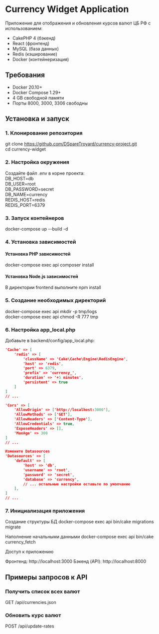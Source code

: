 # Currency Widget Application

Приложение для отображения и обновления курсов валют ЦБ РФ с использованием:
- CakePHP 4 (бэкенд)
- React (фронтенд)
- MySQL (база данных)
- Redis (кэширование)
- Docker (контейнеризация)

## Требования
- Docker 20.10+
- Docker Compose 1.29+
- 4 GB свободной памяти
- Порты 8000, 3000, 3306 свободны

## Установка и запуск

### 1. Клонирование репозитория
git clone https://github.com/DSpareTroyard/currency-project.git  
cd currency-widget

### 2. Настройка окружения
Создайте файл .env в корне проекта:  
DB_HOST=db  
DB_USER=root  
DB_PASSWORD=secret  
DB_NAME=currency  
REDIS_HOST=redis  
REDIS_PORT=6379  

### 3. Запуск контейнеров
docker-compose up --build -d

### 4. Установка зависимостей
#### Установка PHP зависимостей
docker-compose exec api composer install

#### Установка Node.js зависимостей
В директории frontend выполните
npm install

### 5. Создание необходимых директорий
docker-compose exec api mkdir -p tmp/logs  
docker-compose exec api chmod -R 777 tmp

### 6. Настройка app_local.php
Добавьте в backend/config/app_local.php:
```json
'Cache' => [
    'redis' => [
        'className' => 'Cake\Cache\Engine\RedisEngine',
        'host' => 'redis',
        'port' => 6379,
        'prefix' => 'currency_',
        'duration' => '+5 minutes',
        'persistent' => true
    ]
]
// ...
```
```json
'Cors' => [
    'AllowOrigin' => ['http://localhost:3000'],
    'AllowMethods' => ['GET'],
    'AllowHeaders' => ['Content-Type'],
    'AllowCredentials' => true,
    'ExposeHeaders' => [],
    'MaxAge' => 300
]
// ...
```
```json
Измените Datasources
'Datasources' => [
    'default' => [
        'host' => 'db',
        'username' => 'root',
        'password' => 'secret',
        'database' => 'currency',
        // ... остальные настройки оставьте по умолчанию
    ],
]
// ...
```

### 7. Инициализация приложения
Создание структуры БД
docker-compose exec api bin/cake migrations migrate

Наполнение начальными данными
docker-compose exec api bin/cake currency_fetch

Доступ к приложению

Фронтенд: http://localhost:3000
Бэкенд (API): http://localhost:8000

## Примеры запросов к API

### Получить список всех валют
GET /api/currencies.json

### Обновить курс валют
POST /api/update-rates
